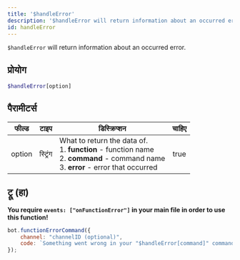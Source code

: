 ```yaml
---
title: '$handleError'
description: '$handleError will return information about an occurred error.'
id: handleError
---
```


`$handleError` will return information about an occurred error.

## प्रोयोग

```php
$handleError[option]
```

## पैरामीटर्स

| फील्ड  | टाइप     | डिस्क्रिप्शन                                                                                                                                                        | चाहिए |
| ------ | -------- | ------------------------------------------------------------------------------------------------------------------------------------------------------------------- |:-----:|
| option | स्ट्रिंग | What to return the data of. <br /> 1. **function** - function name <br /> 2. **command** - command name <br /> 3. **error** - error that occurred | true  |

## ट्रू (हा)

**You require `events: ["onFunctionError"]` in your main file in order to use this function!**

```javascript
bot.functionErrorCommand({
    channel: "channelID (optional)",
    code: `Something went wrong in your "$handleError[command]" command! The function "$handleError[function]" returned the error "$handleError[error]"!`
});
```
